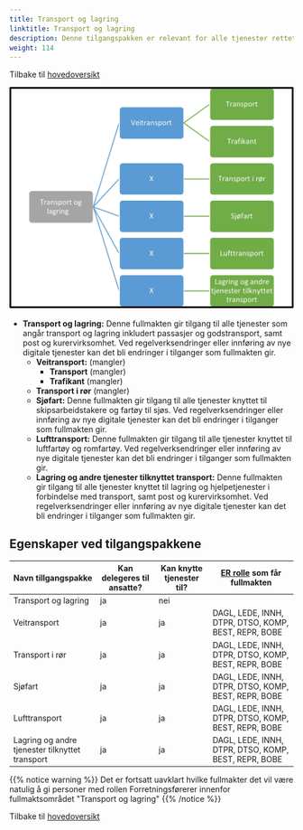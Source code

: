 ```yaml
---
title: Transport og lagring
linktitle: Transport og lagring
description: Denne tilgangspakken er relevant for alle tjenester rettet mot virksomheter med aktivitet innen transport og lagring
weight: 114
---
```

Tilbake til [hovedoversikt](/authorization/modules/accessgroups/type-accessgroups/versjon-2/#oversikt-over-tilgangspakker)


![Transport og lagring](tl2.jpg "Transport og lagring")
- **Transport og lagring:** Denne fullmakten gir tilgang til alle tjenester som angår transport og lagring inkludert passasjer og godstransport, samt post og kurervirksomhet. Ved regelverksendringer eller innføring av nye digitale tjenester kan det bli endringer i tilganger som fullmakten gir.
	- **Veitransport:** (mangler)
    	- **Transport** (mangler)
    	- **Trafikant** (mangler)
	- **Transport i rør** (mangler)
	- **Sjøfart:** Denne fullmakten gir tilgang til alle tjenester knyttet til skipsarbeidstakere og fartøy til sjøs. Ved regelverksendringer eller innføring av nye digitale tjenester kan det bli endringer i tilganger som fullmakten gir.
	- **Lufttransport:** Denne fullmakten gir tilgang til alle tjenester knyttet til luftfartøy og romfartøy. Ved regelverksendringer eller innføring av nye digitale tjenester kan det bli endringer i tilganger som fullmakten gir.
	- **Lagring og andre tjenester tilknyttet transport:** Denne fullmakten gir tilgang til alle tjenester knyttet til  lagring og hjelpetjenester i forbindelse med transport, samt post og kurervirksomhet. Ved regelverksendringer eller innføring av nye digitale tjenester kan det bli endringer i tilganger som fullmakten gir.


## Egenskaper ved tilgangspakkene
|Navn tillgangspakke|Kan delegeres til ansatte?|Kan knytte tjenester til?|[ER rolle](/authorization/modules/accessgroups/register_er/#rolletyper-fra-enhetsregisteret) som får fullmakten|
|---|---|---|---|
|Transport og lagring| ja|nei||
|Veitransport|ja|ja|DAGL, LEDE, INNH, DTPR, DTSO, KOMP, BEST, REPR, BOBE|
|Transport i rør|ja|ja|DAGL, LEDE, INNH, DTPR, DTSO, KOMP, BEST, REPR, BOBE|
|Sjøfart|ja|ja|DAGL, LEDE, INNH, DTPR, DTSO, KOMP, BEST, REPR, BOBE|
|Lufttransport|ja|ja|DAGL, LEDE, INNH, DTPR, DTSO, KOMP, BEST, REPR, BOBE|
|Lagring og andre tjenester tilknyttet transport|ja|ja|DAGL, LEDE, INNH, DTPR, DTSO, KOMP, BEST, REPR, BOBE|

{{% notice warning %}} Det er fortsatt uavklart hvilke fullmakter det vil være natulig å gi personer med rollen Forretningsførerer innenfor fullmaktsområdet "Transport og lagring" {{% /notice %}}

Tilbake til [hovedoversikt](/authorization/modules/accessgroups/type-accessgroups/versjon-2/#oversikt-over-tilgangspakker)
